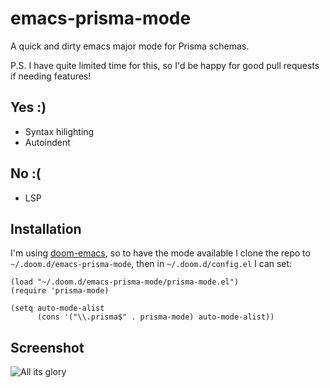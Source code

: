 # emacs-prisma-mode
A quick and dirty emacs major mode for Prisma schemas.

P.S. I have quite limited time for this, so I'd be happy for good pull requests if needing features!

## Yes :)
- Syntax hilighting
- Autoindent

## No :(
- LSP

## Installation

I'm using [doom-emacs](https://github.com/hlissner/doom-emacs), so to have the mode available I clone the repo to `~/.doom.d/emacs-prisma-mode`, then in `~/.doom.d/config.el` I can set:

```elisp
(load "~/.doom.d/emacs-prisma-mode/prisma-mode.el")
(require 'prisma-mode)

(setq auto-mode-alist
      (cons '("\\.prisma$" . prisma-mode) auto-mode-alist))
```

## Screenshot

![All its glory](https://raw.githubusercontent.com/pimeys/emacs-prisma-mode/main/emacs-major-mode.png)
